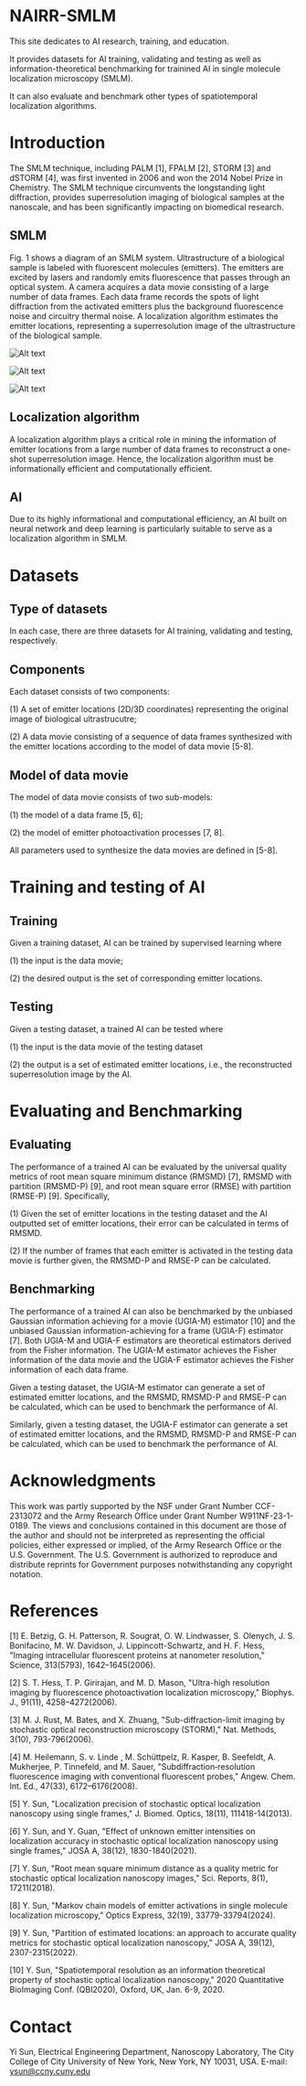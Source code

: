 # NAIRR-SMLM
This site dedicates to AI research, training, and education. 

It provides datasets for AI training, validating and testing as well as information-theoretical benchmarking for trainined AI in single molecule localization microscopy (SMLM). 

It can also evaluate and benchmark other types of spatiotemporal localization algorithms. 

# Introduction 
The SMLM technique, including PALM [1], FPALM [2], STORM [3] and dSTORM [4], was first invented in 2006 and won the 2014 Nobel Prize in Chemistry. The SMLM technique circumvents the longstanding light diffraction, provides superresolution imaging of biological samples at the nanoscale, and has been significantly impacting on biomedical research. 

## SMLM 

Fig. 1 shows a diagram of an SMLM system. Ultrastructure of a biological sample is labeled with fluorescent molecules (emitters). The emitters are excited by lasers and randomly emits fluorescence that passes through an optical system. A camera acquires a data movie consisting of a large number of data frames. Each data frame records the spots of light diffraction from the activated emitters plus the background fluorescence noise and circuitry thermal noise. A localization algorithm estimates the emitter locations, representing a superresolution image of the ultrastructure of the biological sample. 

![Alt text](https://github.com/SunCCNY/NAIRR-SMLM/blob/main/Docs/Fig-SMLM-system-2.png)

![Alt text](https://github.com/SunCCNY/NAIRR-SMLM/blob/main/Docs/Fig-SMLM-system-3.png)

![Alt text](https://github.com/SunCCNY/NAIRR-SMLM/blob/main/Docs/Fig-SMLM-system-3.jpg)

## Localization algorithm
A localization algorithm plays a critical role in mining the information of emitter locations from a large number of data frames to reconstruct a one-shot superresolution image. Hence, the localization algorithm must be informationally efficient and computationally efficient.  

## AI
Due to its highly informational and computational efficiency, an AI built on neural network and deep learning is particularly suitable to serve as a localization algorithm in SMLM. 

# Datasets
## Type of datasets
In each case, there are three datasets for AI training, validating and testing, respectively.

## Components 
Each dataset consists of two components:

(1) A set of emitter locations (2D/3D coordinates) representing the original image of biological ultrastrucutre; 

(2) A data movie consisting of a sequence of data frames synthesized with the emitter locations according to the model of data movie [5-8]. 

## Model of data movie
The model of data movie consists of two sub-models: 

(1) the model of a data frame [5, 6]; 

(2) the model of emitter photoactivation processes [7, 8]. 

All parameters used to synthesize the data movies are defined in [5-8]. 

# Training and testing of AI
## Training
Given a training dataset, AI can be trained by supervised learning where 

(1) the input is the data movie; 

(2) the desired output is the set of corresponding emitter locations. 

## Testing 
Given a testing dataset, a trained AI can be tested where 

(1) the input is the data movie of the testing dataset

(2) the output is a set of estimated emitter locations, i.e., the reconstructed superresolution image by the AI. 

# Evaluating and Benchmarking
## Evaluating
The performance of a trained AI can be evaluated by the universal quality metrics of root mean square minimum distance (RMSMD) [7], RMSMD with partition (RMSMD-P) [9], and root mean square error (RMSE) with partition (RMSE-P) [9]. Specifically, 

(1) Given the set of emitter locations in the testing dataset and the AI outputted set of emitter locations, their error can be calculated in terms of RMSMD. 

(2) If the number of frames that each emitter is activated in the testing data movie is further given, the RMSMD-P and RMSE-P can be calculated. 

## Benchmarking
The performance of a trained AI can also be benchmarked by the unbiased Gaussian information achieving for a movie (UGIA-M) estimator [10] and the unbiased Gaussian information-achieving for a frame  (UGIA-F) estimator [7]. Both UGIA-M and UGIA-F estimators are theoretical estimators derived from the Fisher information. The UGIA-M estimator achieves the Fisher information of the data movie and the UGIA-F estimator achieves the Fisher information of each data frame. 

Given a testing dataset, the UGIA-M estimator can generate a set of estimated emitter locations, and the RMSMD, RMSMD-P and RMSE-P can be calculated, which can be used to benchmark the performance of AI. 

Similarly, given a testing dataset, the UGIA-F estimator can generate a set of estimated emitter locations, and the RMSMD, RMSMD-P and RMSE-P can be calculated, which can be used to benchmark the performance of AI. 

# Acknowledgments
This work was partly supported by the NSF under Grant Number CCF-2313072 and the Army Research Office under Grant Number W911NF-23-1-0189. The views and conclusions contained in this document are those of the author and should not be interpreted as representing the official policies, either expressed or implied, of the Army Research Office or the U.S. Government. The U.S. Government is authorized to reproduce and distribute reprints for Government purposes notwithstanding any copyright notation.

# References
[1] E. Betzig, G. H. Patterson, R. Sougrat, O. W. Lindwasser, S. Olenych, J. S. Bonifacino, M. W. Davidson, J. Lippincott-Schwartz, and H. F. Hess, "Imaging intracellular fluorescent proteins at nanometer resolution," Science, 313(5793), 1642–1645(2006). 

[2] S. T. Hess, T. P. Girirajan, and M. D. Mason, "Ultra-high resolution imaging by fluorescence photoactivation localization microscopy," Biophys. J., 91(11), 4258–4272(2006). 

[3] M. J. Rust, M. Bates, and X. Zhuang, "Sub-diffraction-limit imaging by stochastic optical reconstruction microscopy (STORM)," Nat. Methods, 3(10), 793-796(2006). 

[4] M. Heilemann, S. v. Linde , M. Schüttpelz, R. Kasper, B. Seefeldt, A. Mukherjee, P. Tinnefeld, and M. Sauer, "Subdiffraction‐resolution fluorescence imaging with conventional fluorescent probes," Angew. Chem. Int. Ed., 47(33), 6172–6176(2008). 

[5] Y. Sun, "Localization precision of stochastic optical localization nanoscopy using single frames," J. Biomed. Optics, 18(11), 111418-14(2013). 

[6] Y. Sun, and Y. Guan, "Effect of unknown emitter intensities on localization accuracy in stochastic optical localization nanoscopy using single frames," JOSA A, 38(12), 1830-1840(2021). 

[7] Y. Sun, "Root mean square minimum distance as a quality metric for stochastic optical localization nanoscopy images," Sci. Reports, 8(1), 17211(2018). 

[8] Y. Sun, "Markov chain models of emitter activations in single molecule localization microscopy," Optics Express, 32(19), 33779-33794(2024).

[9] Y. Sun, "Partition of estimated locations: an approach to accurate quality metrics for stochastic optical localization nanoscopy," JOSA A, 39(12), 2307-2315(2022).

[10] Y. Sun, "Spatiotemporal resolution as an information theoretical property of stochastic optical localization nanoscopy," 2020 Quantitative BioImaging Conf. (QBI2020), Oxford, UK, Jan. 6-9, 2020. 

# Contact
Yi Sun, Electrical Engineering Department, Nanoscopy Laboratory, The City College of City University of New York, New York, NY 10031, USA. E-mail: ysun@ccny.cuny.edu
